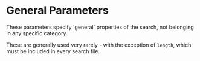 # General Parameters

These parameters specify 'general' properties of the search, not belonging in any specific category.

These are generally used very rarely - with the exception of `length`, which must be included in
every search file.
